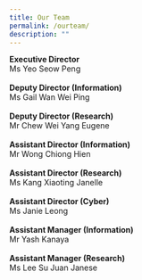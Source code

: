 ```yaml
---
title: Our Team
permalink: /ourteam/
description: ""
---
```

**Executive Director**<br>
Ms Yeo Seow Peng
<br> <br>**Deputy Director (Information)**<br>
Ms Gail Wan Wei Ping <br><br>
**Deputy Director (Research)**<br>
Mr Chew Wei Yang Eugene <br><br>
**Assistant Director (Information)**<br>
Mr Wong Chiong Hien <br><br>
**Assistant Director (Research)** <br>
Ms Kang Xiaoting Janelle <br><br>
**Assistant Director (Cyber)** <br>
Ms Janie Leong <br><br>
**Assistant Manager (Information)**<br>
Mr Yash Kanaya <br><br>
**Assistant Manager (Research)** <br>
Ms Lee Su Juan Janese <br><br>
